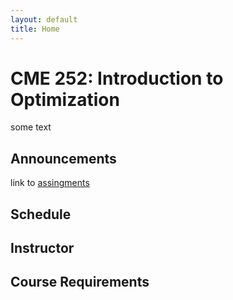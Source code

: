 ```yaml
---
layout: default
title: Home
---
```


# CME 252: Introduction to Optimization

some text

## Announcements
link to [assingments](/assignments)

## Schedule

## Instructor

## Course Requirements


